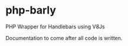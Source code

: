 php-barly
==========

PHP Wrapper for Handlebars using V8Js

Documentation to come after all code is written.
